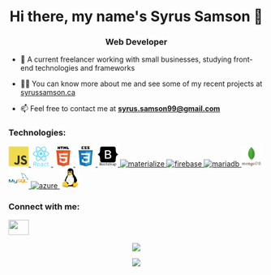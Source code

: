 <h1 align="center">Hi there, my name's Syrus Samson 👋</h1>
<h3 align="center">Web Developer</h3>

- 🔭 A current freelancer working with small businesses, studying front-end technologies and frameworks

- 👨‍💻 You can know more about me and see some of my recent projects at [syrussamson.ca](https://www.syrussamson.ca/)

- 📫 Feel free to contact me at **syrus.samson99@gmail.com**

<h3 align="">Technologies:</h3>
<p align="">
<a href="https://developer.mozilla.org/en-US/docs/Web/JavaScript" target="_blank"> <img
                src="https://raw.githubusercontent.com/devicons/devicon/master/icons/javascript/javascript-original.svg"
                alt="javascript" width="40" height="40" />
</a>
<a href="https://reactjs.org/" target="_blank">
        <img src="https://raw.githubusercontent.com/devicons/devicon/master/icons/react/react-original-wordmark.svg"
                alt="react" width="40" height="40" />
</a>
<a href="https://www.w3.org/html/" target="_blank">
        <img src="https://raw.githubusercontent.com/devicons/devicon/master/icons/html5/html5-original-wordmark.svg"
                alt="html5" width="40" height="40" /> </a><a href="https://www.w3schools.com/css/" target="_blank"> <img
                src="https://raw.githubusercontent.com/devicons/devicon/master/icons/css3/css3-original-wordmark.svg"
                alt="css3" width="40" height="40" /> </a><a href="https://getbootstrap.com" target="_blank">
        <img src="https://raw.githubusercontent.com/devicons/devicon/master/icons/bootstrap/bootstrap-plain-wordmark.svg"
                alt="bootstrap" width="40" height="40" /> </a> <a href="https://materializecss.com/" target="_blank">
        <img src="https://raw.githubusercontent.com/prplx/svg-logos/5585531d45d294869c4eaab4d7cf2e9c167710a9/svg/materialize.svg"
                alt="materialize" width="40" height="40" /> </a>
<a href="https://firebase.google.com/" target="_blank"> <img
                src="https://www.vectorlogo.zone/logos/firebase/firebase-icon.svg" alt="firebase" width="40"
                height="40" />
</a>
<a href="https://mariadb.org/" target="_blank"> <img src="https://www.vectorlogo.zone/logos/mariadb/mariadb-icon.svg"
                alt="mariadb" width="40" height="40" />
</a> <a href="https://www.mongodb.com/" target="_blank"> <img
                src="https://raw.githubusercontent.com/devicons/devicon/master/icons/mongodb/mongodb-original-wordmark.svg"
                alt="mongodb" width="40" height="40" /> </a> <a href="https://www.mysql.com/" target="_blank"> <img
                src="https://raw.githubusercontent.com/devicons/devicon/master/icons/mysql/mysql-original-wordmark.svg"
                alt="mysql" width="40" height="40" /> </a>
<a href="https://azure.microsoft.com/en-in/" target="_blank"> <img src="https://www.vectorlogo.zone/logos/microsoft_azure/microsoft_azure-icon.svg" alt="azure" width="40"
                height="40" />
</a>
<a href="https://www.linux.org/" target="_blank">
        <img src="https://raw.githubusercontent.com/devicons/devicon/master/icons/linux/linux-original.svg" alt="linux"
                width="40" height="40" /> </a>


</p>

<h3 align="">Connect with me:</h3>
<p align="">
        <a href="https://www.linkedin.com/in/syrus-samson-0385a9225/" target="blank"><img align="center"
                        src="https://cdn.jsdelivr.net/npm/simple-icons@3.0.1/icons/linkedin.svg"
                        height="30" width="40" /></a>
</p>

<p align="center"><img height="120" align="center"
                src="https://github-readme-stats.vercel.app/api/top-langs?username=coolokawesome&show_icons=true&locale=en&layout=compact&theme=react"
 />
</p>

<p align="center"> <img src="https://komarev.com/ghpvc/?username=coolokawesome"/> </p>
